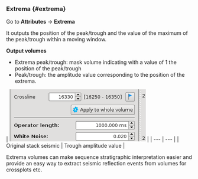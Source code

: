### Extrema {#extrema}

Go to **Attributes** → **Extrema**

It outputs the position of the peak/trough and the value of the maximum of the peak/trough within a moving window.

**Output volumes**

*   Extrema peak/trough: mask volume indicating with a value of 1 the position of the peak/trough
*   Peak/trough: the amplitude value corresponding to the position of the extrema.

| ![](/assets/cusersjohannappdatalocalmicro.png) |
| --- | --- |
| Original stack seismic | Trough amplitude value |

Extrema volumes can make sequence stratigraphic interpretation easier and provide an easy way to extract seismic reflection events from volumes for crossplots etc.